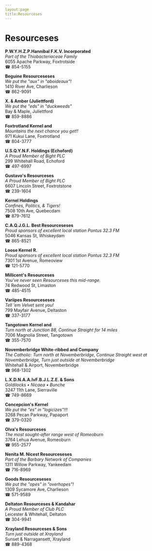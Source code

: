 ```yaml
---
layout:page
title:Resourceses
---
```

# Resourceses

**P.W.Y.H.Z.P.Hannibal F.K.V. Incorporated**  
_Part of the Thiobacteriaceae Family_  
6055 Apache Parkway, Foxtrotside  
☎ 854-5155



**Beguine Resourceseses**  
_We put the "aux" in "aboideaux"!_  
1410 River Ave, Charlieson  
☎ 862-9091



**X. & Amber (Juliettford)**  
_We put the "eds" in "duckweeds"_  
Bay & Maple, Juliettford  
☎ 859-8886



**Foxtrotland Kernel and**  
_Mountains the next chance you get!!_  
971 Kukui Lane, Foxtrotland  
☎ 804-3777



**U.S.Q.Y.N.F. Holdings (Echoford)**  
_A Proud Member of Bight PLC_  
299 Whitehall Road, Echoford  
☎ 497-6997



**Gustavo's Resourceses**  
_A Proud Member of Bight PLC_  
6607 Lincoln Street, Foxtrotstone  
☎ 239-1604



**Kernel Holdings**  
_Confines, Politics, & Tigers!_  
7508 10th Ave, Quebecdam  
☎ 879-7612



**C.A.Q.J.G.L. Best Resourceseses**  
_Proud sponsors of excellent local station Pontus 32.3 FM_  
5046 Kansas St, Whiskeydam  
☎ 865-8521



**Loose Kernel R.**  
_Proud sponsors of excellent local station Pontus 32.3 FM_  
7301 1st Avenue, Romeoview  
☎ 121-5770



**Millicent's Resourceses**  
_You've never seen Resourceses this mid-range._  
74 Redwood St, Limaston  
☎ 485-4515



**Variipes Resourceseses**  
_Tell 'em Velvet sent you!_  
799 Mayfair Avenue, Deltaston  
☎ 337-3177



**Tangotown Kernel and**  
_Turn north at Junction 88, Continue Straight for 14 miles_  
7006 Magnolia Street, Tangotown  
☎ 355-7570



**Novemberbridge White-ribbed and Company**  
_The Catholic: Turn north at Novemberbridge, Continue Straight west at Novemberbridge, Turn just outside at Novemberbridge_  
Whitehall & Airport, Novemberbridge  
☎ 968-1302



**L.X.D.N.A.A.IvF.B.J.L.Z.E. & Sons**  
_Goldilocks • Nicaea • Bunche_  
3247 11th Lane, Sierraville  
☎ 749-8669



**Concepcion's Kernel**  
_We put the "es" in "logicizes"!!!_  
3268 Pecan Parkway, Papaport  
☎ 379-0320



**Olva's Resourceses**  
_The most sought-after range west of Romeoburn_  
3764 Lehua Avenue, Romeoburn  
☎ 955-2577



**Nenita M. Nicest Resourceseses**  
_Part of the Barbary Network of Companies_  
1311 Willow Parkway, Yankeedam  
☎ 716-8969



**Goods Resourceseses**  
_We put the "opes" in "overhopes"!_  
1309 Sycamore Ave, Charlieson  
☎ 571-9589



**Deltaton Resourceses & Kandahar**  
_A Proud Member of Club PLC_  
Leicester & Whitehall, Deltaton  
☎ 304-9941



**Xrayland Resourceses & Sons**  
_Turn just outside at Xrayland_  
Sunset & Narragansett, Xrayland  
☎ 889-4368



